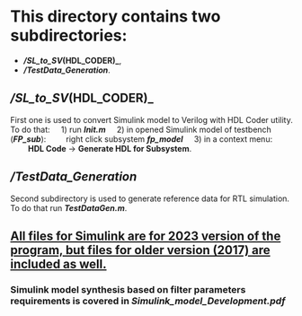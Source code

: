 # This directory contains two subdirectories:
* **_/SL_to_SV_(HDL_CODER)_**,
* **_/TestData_Generation_**.

## _/SL_to_SV_(HDL_CODER)_
First one is used to convert Simulink model to Verilog with HDL Coder utility.
To do that:
&nbsp;&nbsp;&nbsp;&nbsp;1) run **_Init.m_**
&nbsp;&nbsp;&nbsp;&nbsp;2) in opened Simulink model of testbench (**_FP_sub_**):
&nbsp;&nbsp;&nbsp;&nbsp;&nbsp;&nbsp;&nbsp;&nbsp;right click subsystem **_fp_model_**
&nbsp;&nbsp;&nbsp;&nbsp;3) in a context menu:
&nbsp;&nbsp;&nbsp;&nbsp;&nbsp;&nbsp;&nbsp;&nbsp;**HDL Code** -> **Generate HDL for Subsystem**.

## _/TestData_Generation_
Second subdirectory is used to generate reference data for RTL simulation.
To do that run **_TestDataGen.m_**.
		
## <ins>All files for Simulink are for 2023 version of the program, but files for older version (2017) are included as well.</ins>

### Simulink model synthesis based on filter parameters requirements is covered in **_Simulink_model_Development.pdf_**